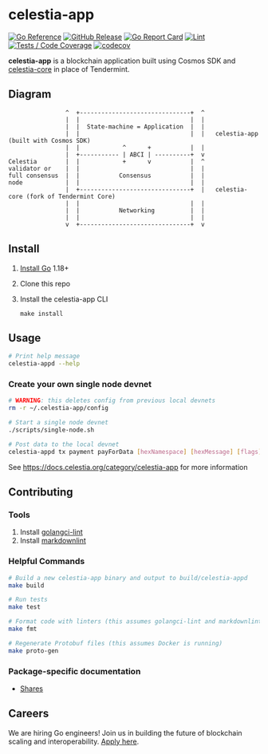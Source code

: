 # celestia-app

[![Go Reference](https://img.shields.io/badge/godoc-reference-blue.svg)](https://pkg.go.dev/github.com/celestiaorg/celestia-app)
[![GitHub Release](https://img.shields.io/github/v/release/celestiaorg/celestia-app)](https://github.com/celestiaorg/celestia-app/releases/latest)
[![Go Report Card](https://goreportcard.com/badge/github.com/celestiaorg/celestia-app)](https://goreportcard.com/report/github.com/celestiaorg/celestia-app)
[![Lint](https://github.com/celestiaorg/celestia-app/actions/workflows/lint.yml/badge.svg)](https://github.com/celestiaorg/celestia-app/actions/workflows/lint.yml)
[![Tests / Code Coverage](https://github.com/celestiaorg/celestia-app/actions/workflows/test.yml/badge.svg)](https://github.com/celestiaorg/celestia-app/actions/workflows/test.yml)
[![codecov](https://codecov.io/gh/celestiaorg/celestia-app/branch/main/graph/badge.svg?token=CWGA4RLDS9)](https://codecov.io/gh/celestiaorg/celestia-app)

**celestia-app** is a blockchain application built using Cosmos SDK and [celestia-core](https://github.com/celestiaorg/celestia-core) in place of Tendermint.

## Diagram

```ascii
                ^  +-------------------------------+  ^
                |  |                               |  |
                |  |  State-machine = Application  |  |
                |  |                               |  |   celestia-app (built with Cosmos SDK)
                |  |            ^      +           |  |
                |  +----------- | ABCI | ----------+  v
Celestia        |  |            +      v           |  ^
validator or    |  |                               |  |
full consensus  |  |           Consensus           |  |
node            |  |                               |  |
                |  +-------------------------------+  |   celestia-core (fork of Tendermint Core)
                |  |                               |  |
                |  |           Networking          |  |
                |  |                               |  |
                v  +-------------------------------+  v
```

## Install

1. [Install Go](https://go.dev/doc/install) 1.18+
1. Clone this repo
1. Install the celestia-app CLI

    ```shell
    make install
    ```

## Usage

```sh
# Print help message
celestia-appd --help
```

### Create your own single node devnet

```sh
# WARNING: this deletes config from previous local devnets
rm -r ~/.celestia-app/config

# Start a single node devnet
./scripts/single-node.sh

# Post data to the local devnet
celestia-appd tx payment payForData [hexNamespace] [hexMessage] [flags]
```

<!-- markdown-link-check-disable -->
<!-- markdown-link encounters an HTTP 503 on this link even though it works. -->
<!-- See https://github.com/celestiaorg/celestia-app/actions/runs/3296219513/jobs/5439416229#step:4:185 -->
See <https://docs.celestia.org/category/celestia-app> for more information
<!-- markdown-link-check-enable -->

## Contributing

### Tools

1. Install [golangci-lint](https://golangci-lint.run/usage/install/)
1. Install [markdownlint](https://github.com/DavidAnson/markdownlint)

### Helpful Commands

```sh
# Build a new celestia-app binary and output to build/celestia-appd
make build

# Run tests
make test

# Format code with linters (this assumes golangci-lint and markdownlint are installed)
make fmt

# Regenerate Protobuf files (this assumes Docker is running)
make proto-gen
```

### Package-specific documentation

- [Shares](https://pkg.go.dev/github.com/celestiaorg/celestia-app/pkg/shares)

## Careers

We are hiring Go engineers! Join us in building the future of blockchain scaling and interoperability. [Apply here](https://jobs.lever.co/celestia).
